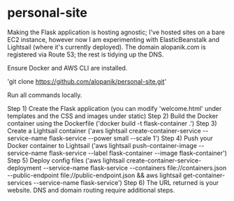 # personal-site

Making the Flask application is hosting agnostic; I've hosted sites on a bare EC2 instance, however now I am experimenting with ElasticBeanstalk and Lightsail (where it's currently deployed). The domain alopanik.com is registered via Route 53; the rest is tidying up the DNS.

Ensure Docker and AWS CLI are installed.

'git clone https://github.com/alopanik/personal-site.git'

Run all commands locally.

Step 1) Create the Flask application (you can modify 'welcome.html' under templates and the CSS and images under static)
Step 2) Build the Docker container using the Dockerfile ('docker build -t flask-container .')
Step 3) Create a Lightsail container ('aws lightsail create-container-service --service-name flask-service --power small --scale 1')
Step 4) Push your Docker container to Lightsail ('aws lightsail push-container-image --service-name flask-service --label flask-container --image flask-container')
Step 5) Deploy config files ('aws lightsail create-container-service-deployment --service-name flask-service --containers file://containers.json --public-endpoint file://public-endpoint.json && aws lightsail get-container-services --service-name flask-service')
Step 6) The URL returned is your website. DNS and domain routing require additional steps.

